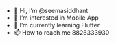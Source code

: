 - 👋 Hi, I’m @seemasiddhant
- 👀 I’m interested in Mobile App 
- 🌱 I’m currently learning Flutter
- 📫 How to reach me 8826333930

<!---
seemasiddhant/seemasiddhant is a ✨ special ✨ repository because its `README.md` (this file) appears on your GitHub profile.
You can click the Preview link to take a look at your changes.
--->
